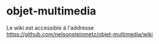 # objet-multimedia


Le wiki est accessible à l'addresse https://github.com/nelsonsteinmetz/objet-multimedia/wiki

